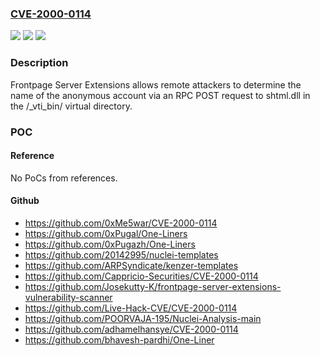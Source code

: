 ### [CVE-2000-0114](https://cve.mitre.org/cgi-bin/cvename.cgi?name=CVE-2000-0114)
![](https://img.shields.io/static/v1?label=Product&message=n%2Fa&color=blue)
![](https://img.shields.io/static/v1?label=Version&message=n%2Fa&color=blue)
![](https://img.shields.io/static/v1?label=Vulnerability&message=n%2Fa&color=brighgreen)

### Description

Frontpage Server Extensions allows remote attackers to determine the name of the anonymous account via an RPC POST request to shtml.dll in the /_vti_bin/ virtual directory.

### POC

#### Reference
No PoCs from references.

#### Github
- https://github.com/0xMe5war/CVE-2000-0114
- https://github.com/0xPugal/One-Liners
- https://github.com/0xPugazh/One-Liners
- https://github.com/20142995/nuclei-templates
- https://github.com/ARPSyndicate/kenzer-templates
- https://github.com/Cappricio-Securities/CVE-2000-0114
- https://github.com/Josekutty-K/frontpage-server-extensions-vulnerability-scanner
- https://github.com/Live-Hack-CVE/CVE-2000-0114
- https://github.com/POORVAJA-195/Nuclei-Analysis-main
- https://github.com/adhamelhansye/CVE-2000-0114
- https://github.com/bhavesh-pardhi/One-Liner

